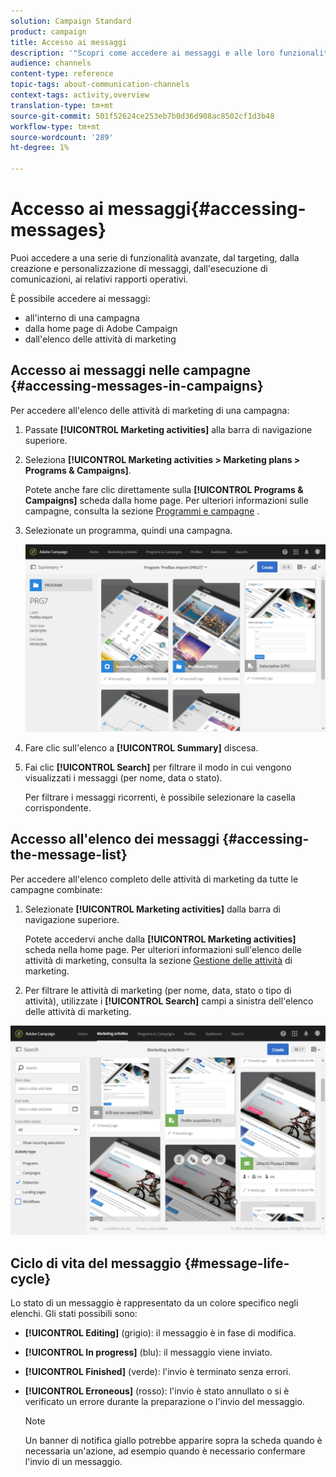```yaml
---
solution: Campaign Standard
product: campaign
title: Accesso ai messaggi
description: '"Scopri come accedere ai messaggi e alle loro funzionalità avanzate: creazione, targeting, personalizzazione, esecuzione e reporting."'
audience: channels
content-type: reference
topic-tags: about-communication-channels
context-tags: activity,overview
translation-type: tm+mt
source-git-commit: 501f52624ce253eb7b0d36d908ac8502cf1d3b48
workflow-type: tm+mt
source-wordcount: '289'
ht-degree: 1%

---
```



# Accesso ai messaggi{#accessing-messages}

Puoi accedere a una serie di funzionalità avanzate, dal targeting, dalla creazione e personalizzazione di messaggi, dall&#39;esecuzione di comunicazioni, ai relativi rapporti operativi.

È possibile accedere ai messaggi:

* all&#39;interno di una campagna
* dalla home page di  Adobe Campaign
* dall&#39;elenco delle attività di marketing

## Accesso ai messaggi nelle campagne {#accessing-messages-in-campaigns}

Per accedere all&#39;elenco delle attività di marketing di una campagna:

1. Passate **[!UICONTROL Marketing activities]** alla barra di navigazione superiore.
1. Seleziona **[!UICONTROL Marketing activities > Marketing plans > Programs & Campaigns]**.

   Potete anche fare clic direttamente sulla **[!UICONTROL Programs & Campaigns]** scheda dalla home page. Per ulteriori informazioni sulle campagne, consulta la sezione [Programmi e campagne](../../start/using/programs-and-campaigns.md) .

1. Selezionate un programma, quindi una campagna.

   ![](assets/delivery_list_1.png)

1. Fare clic sull&#39;elenco a **[!UICONTROL Summary]** discesa.
1. Fai clic **[!UICONTROL Search]** per filtrare il modo in cui vengono visualizzati i messaggi (per nome, data o stato).

   Per filtrare i messaggi ricorrenti, è possibile selezionare la casella corrispondente.

## Accesso all&#39;elenco dei messaggi {#accessing-the-message-list}

Per accedere all&#39;elenco completo delle attività di marketing da tutte le campagne combinate:

1. Selezionate **[!UICONTROL Marketing activities]** dalla barra di navigazione superiore.

   Potete accedervi anche dalla **[!UICONTROL Marketing activities]** scheda nella home page. Per ulteriori informazioni sull&#39;elenco delle attività di marketing, consulta la sezione [Gestione delle attività](../../start/using/marketing-activities.md#creating-a-marketing-activity) di marketing.

1. Per filtrare le attività di marketing (per nome, data, stato o tipo di attività), utilizzate i **[!UICONTROL Search]** campi a sinistra dell&#39;elenco delle attività di marketing.

![](assets/delivery_list_2.png)

## Ciclo di vita del messaggio {#message-life-cycle}

Lo stato di un messaggio è rappresentato da un colore specifico negli elenchi. Gli stati possibili sono:

* **[!UICONTROL Editing]** (grigio): il messaggio è in fase di modifica.
* **[!UICONTROL In progress]** (blu): il messaggio viene inviato.
* **[!UICONTROL Finished]** (verde): l&#39;invio è terminato senza errori.
* **[!UICONTROL Erroneous]** (rosso): l&#39;invio è stato annullato o si è verificato un errore durante la preparazione o l&#39;invio del messaggio.

   >[!NOTE]
   >
   >Un banner di notifica giallo potrebbe apparire sopra la scheda quando è necessaria un&#39;azione, ad esempio quando è necessario confermare l&#39;invio di un messaggio.
